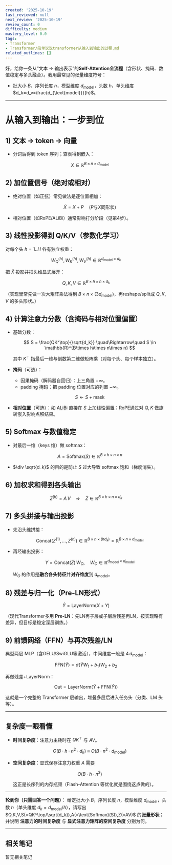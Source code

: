 ```yaml
---
created: '2025-10-19'
last_reviewed: null
next_review: '2025-10-19'
review_count: 0
difficulty: medium
mastery_level: 0.0
tags:
- Transformer
- Transformer/简单说说transformer从输入到输出的过程.md
related_outlines: []
---
```

好，给你一条从“文本 → 输出表示”的**Self-Attention全流程**（含形状、掩码、数值稳定与多头融合）。我用最常见的张量维度符号：

* 批大小 $B$，序列长度 $n$，模型维度 $d_{\text{model}}$，头数 $h$，单头维度 $d_k=d_v=\frac{d_{\text{model}}}{h}$。

---

# 从输入到输出：一步到位

## 1) 文本 → token → 向量

* 分词后得到 token 序列；查表得到嵌入：

  $$
  X \in \mathbb{R}^{B\times n\times d_{\text{model}}}
  $$

## 2) 加位置信号（绝对或相对）

* 绝对位置（如正弦）常见做法是逐位置相加：

  $$
  \tilde X = X + P \quad (P\text{与}X\text{同形状})
  $$
* 相对位置（如RoPE/ALiBi）通常影响打分阶段（见第4步）。

## 3) 线性投影得到 Q/K/V（参数化学习）

对每个头 $h=1..H$ 各有独立权重：

$$
W_Q^{(h)},W_K^{(h)},W_V^{(h)}\in\mathbb{R}^{d_{\text{model}}\times d_k}
$$

把 $\tilde X$ 投影并把头维显式展开：

$$
Q,K,V \in \mathbb{R}^{B\times h\times n\times d_k}
$$

（实现里常先做一次大矩阵乘法得到 $B\times n\times (3d_{\text{model}})$，再reshape/split成 $Q,K,V$ 的多头形状。）

## 4) 计算注意力分数（含掩码与相对位置偏置）

* 基础分数：

  $$
  S = \frac{QK^\top}{\sqrt{d_k}}
  \quad\Rightarrow\quad
  S \in \mathbb{R}^{B\times h\times n\times n}
  $$

  其中 $K^\top$ 指最后一维与倒数第二维做矩阵乘（对每个头、每个样本独立）。
* **掩码**（可选）：

  * 因果掩码（解码器自回归）：上三角置 $-\infty$。
  * padding 掩码：把 padding 位置对应的列置 $-\infty$。

  $$
  S \leftarrow S + \text{mask}
  $$
* **相对位置**（可选）：如 ALiBi 直接在 $S$ 上加线性偏置；RoPE通过对 $Q,K$ 做旋转嵌入影响点积结果。

## 5) Softmax 与数值稳定

* 对最后一维（keys 维）做 softmax：

  $$
  A=\text{Softmax}(S)\in \mathbb{R}^{B\times h\times n\times n}
  $$
* $\div \sqrt{d_k}$ 的目的是防止 $S$ 过大导致 softmax 饱和（梯度消失）。

## 6) 加权求和得到各头输出

$$
Z^{(h)} = A\,V \quad\Rightarrow\quad
Z \in \mathbb{R}^{B\times h\times n\times d_k}
$$

## 7) 多头拼接与输出投影

* 先沿头维拼接：

  $$
  \text{Concat}(Z^{(1)},\dots,Z^{(h)}) \in \mathbb{R}^{B\times n\times (h d_k)}=\mathbb{R}^{B\times n\times d_{\text{model}}}
  $$
* 再经输出投影：

  $$
  Y = \text{Concat}(Z)\, W_O,\quad W_O\in\mathbb{R}^{d_{\text{model}}\times d_{\text{model}}}
  $$

  $W_O$ 的作用是**融合各头特征**并**对齐维度**到 $d_{\text{model}}$。

## 8) 残差与归一化（Pre-LN形式）

$$
\hat Y = \text{LayerNorm}(X + Y)
$$

（现代Transformer多用 **Pre-LN**：先LN再子层或子层后残差再LN，按实现略有差异，但目标是稳定深层训练。）

## 9) 前馈网络（FFN）与再次残差/LN

典型两层 MLP（含GELU/SwiGLU等激活），中间维度一般是 $4\,d_{\text{model}}$：

$$
\text{FFN}(\hat Y)=\sigma(\hat Y W_1 + b_1) W_2 + b_2
$$

再做残差+LayerNorm：

$$
\text{Out}=\text{LayerNorm}(\hat Y + \text{FFN}(\hat Y))
$$

这就是一个完整的 Transformer 层输出，堆叠多层后进入任务头（分类、LM 头等）。

---

## 复杂度一眼看懂

* **时间复杂度**：注意力主耗时在 $QK^\top$ 与 $AV$。

  $$
  O(B\cdot h\cdot n^2\cdot d_k) \;\approx\; O(B\cdot n^2\cdot d_{\text{model}})
  $$
* **空间复杂度**：显式保存注意力权重 $A$ 需要

  $$
  O(B\cdot h\cdot n^2)
  $$

  这正是长序列的内存瓶颈（Flash-Attention 等优化就是围绕这点做的）。

---

**轮到你（只需回答一个问题）**：
给定批大小 $B$，序列长度 $n$，模型维度 $d_{\text{model}}$，头数 $h$（单头维度 $d_k=d_{\text{model}}/h$），请写出 $Q,K,V,S(=QK^\top/\sqrt{d_k}),A(=\text{Softmax}(S)),Z(=AV)$ 的**张量形状**；并说明 **注意力的时间复杂度** 与 **显式注意力矩阵的空间复杂度** 分别为何。

---

## 相关笔记
<!-- 自动生成 -->

暂无相关笔记

